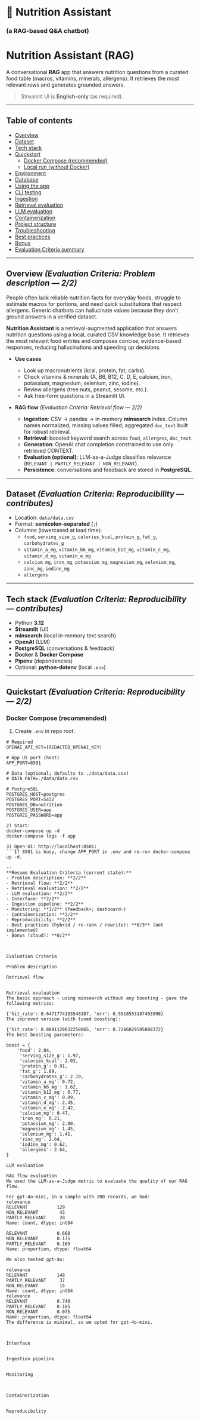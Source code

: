 # 🥗 Nutrition Assistant
### (a RAG-based Q&A chatbot)

# Nutrition Assistant (RAG)

A conversational **RAG** app that answers nutrition questions from a curated food table (macros, vitamins, minerals, allergens). It retrieves the most relevant rows and generates grounded answers.

> Streamlit UI is **English-only** (as required).

---

## Table of contents

- [Overview](#overview-evaluation-criteria-problem-description--22-retrieval-flow--22)
- [Dataset](#dataset-evaluation-criteria-reproducibility--contributes)
- [Tech stack](#tech-stack-evaluation-criteria-reproducibility--contributes)
- [Quickstart](#quickstart-evaluation-criteria-reproducibility--22)
  - [Docker Compose (recommended)](#docker-compose-recommended)
  - [Local run (without Docker)](#local-run-without-docker)
- [Environment](#environment-evaluation-criteria-reproducibility--contributes)
- [Database](#database-evaluation-criteria-monitoring--12)
- [Using the app](#using-the-app-evaluation-criteria-interface--22)
- [CLI testing](#cli-testing)
- [Ingestion](#ingestion-evaluation-criteria-ingestion-pipeline--22)
- [Retrieval evaluation](#retrieval-evaluation-evaluation-criteria-retrieval-evaluation--22)
- [LLM evaluation](#llm-evaluation-evaluation-criteria-llm-evaluation--22)
- [Containerization](#containerization-evaluation-criteria-containerization--22)
- [Project structure](#project-structure-evaluation-criteria-reproducibility--contributes)
- [Troubleshooting](#troubleshooting-evaluation-criteria-reproducibility--contributes)
- [Best practices](#best-practices-evaluation-criteria-best-practices--03)
- [Bonus](#bonus-evaluation-criteria-bonus--02)
- [Evaluation Criteria summary](#evaluation-criteria-summary)


---

## Overview *(Evaluation Criteria: Problem description — 2/2)*

People often lack reliable nutrition facts for everyday foods, struggle to estimate macros for portions, and need quick substitutions that respect allergens. Generic chatbots can hallucinate values because they don’t ground answers in a verified dataset.

**Nutrition Assistant** is a retrieval-augmented application that answers nutrition questions using a local, curated CSV knowledge base. It retrieves the most relevant food entries and composes concise, evidence-based responses, reducing hallucinations and speeding up decisions.

- **Use cases**
  - Look up macronutrients (kcal, protein, fat, carbs).
  - Check vitamins & minerals (A, B6, B12, C, D, E, calcium, iron, potassium, magnesium, selenium, zinc, iodine).
  - Review allergens (tree nuts, peanut, sesame, etc.).
  - Ask free-form questions in a Streamlit UI.

- **RAG flow** *(Evaluation Criteria: Retrieval flow — 2/2)*
  - **Ingestion**: CSV → pandas → in-memory **minsearch** index. Column names normalized; missing values filled; aggregated `doc_text` built for robust retrieval.
  - **Retrieval**: boosted keyword search across `food`, `allergens`, `doc_text`.
  - **Generation**: OpenAI chat completion constrained to use only retrieved CONTEXT.
  - **Evaluation (optional)**: LLM-as-a-Judge classifies relevance (`RELEVANT | PARTLY_RELEVANT | NON_RELEVANT`).
  - **Persistence**: conversations and feedback are stored in **PostgreSQL**.

---

## Dataset *(Evaluation Criteria: Reproducibility — contributes)*

- Location: `data/data.csv`
- Format: **semicolon-separated** (`;`)
- Columns (lowercased at load time):
  - `food`, `serving_size_g`, `calories_kcal`, `protein_g`, `fat_g`, `carbohydrates_g`
  - `vitamin_a_mg`, `vitamin_b6_mg`, `vitamin_b12_mg`, `vitamin_c_mg`, `vitamin_d_mg`, `vitamin_e_mg`
  - `calcium_mg`, `iron_mg`, `potassium_mg`, `magnesium_mg`, `selenium_mg`, `zinc_mg`, `iodine_mg`
  - `allergens`

---

## Tech stack *(Evaluation Criteria: Reproducibility — contributes)*

- Python **3.12**
- **Streamlit** (UI)
- **minsearch** (local in-memory text search)
- **OpenAI** (LLM)
- **PostgreSQL** (conversations & feedback)
- **Docker** & **Docker Compose**
- **Pipenv** (dependencies)
- Optional: **python-dotenv** (local `.env`)

---

## Quickstart *(Evaluation Criteria: Reproducibility — 2/2)*

### Docker Compose (recommended)

1) Create `.env` in repo root:

```env
# Required
OPENAI_API_KEY=[REDACTED_OPENAI_KEY]

# App UI port (host)
APP_PORT=8501

# Data (optional; defaults to ./data/data.csv)
# DATA_PATH=./data/data.csv

# PostgreSQL
POSTGRES_HOST=postgres
POSTGRES_PORT=5432
POSTGRES_DB=nutrition
POSTGRES_USER=app
POSTGRES_PASSWORD=app

2) Start:
docker-compose up -d
docker-compose logs -f app

3) Open UI: http://localhost:8501:
```If 8501 is busy, change APP_PORT in .env and re-run docker-compose up -d.

--
**Resume Evaluation Criteria (current state):**
- Problem description: **2/2**
- Retrieval flow: **2/2**
- Retrieval evaluation: **2/2**
- LLM evaluation: **2/2**
- Interface: **2/2**
- Ingestion pipeline: **2/2**
- Monitoring: **1/2** (feedback+; dashboard-)
- Containerization: **2/2**
- Reproducibility: **2/2**
- Best practices (hybrid / re-rank / rewrite): **0/3** (not implemented)
- Bonus (cloud): **0/2**


   
Evaluation Criteria

Problem description

Retrieval flow


Retrieval evaluation
The basic approach - using minsearch without any boosting - gave the following metrics:

{'hit_rate': 0.6471774193548387, 'mrr': 0.5518553187403998}
The improved version (with tuned boosting):

{'hit_rate': 0.8891129032258065, 'mrr': 0.7286029505888372}
The best boosting parameters:

boost = {
    'food': 2.84,
     'serving_size_g': 1.97,
     'calories_kcal': 2.03,
     'protein_g': 0.91,
     'fat_g': 1.89,
     'carbohydrates_g': 2.19,
     'vitamin_a_mg': 0.72,
     'vitamin_b6_mg': 1.62,
     'vitamin_b12_mg': 0.77,
     'vitamin_c_mg': 0.09,
     'vitamin_d_mg': 2.45,
     'vitamin_e_mg': 2.42,
     'calcium_mg': 0.47,
     'iron_mg': 0.21,
     'potassium_mg': 2.00,
     'magnesium_mg': 1.45,
     'selenium_mg': 1.41,
     'zinc_mg': 2.64,
     'iodine_mg': 0.62,
     'allergens': 2.64,
}

LLM evaluation

RAG flow evaluation
We used the LLM-as-a-Judge metric to evaluate the quality of our RAG flow.

For gpt-4o-mini, in a sample with 200 records, we had:
relevance
RELEVANT           129
NON_RELEVANT        43
PARTLY_RELEVANT     28
Name: count, dtype: int64

RELEVANT           0.660
NON_RELEVANT       0.175
PARTLY_RELEVANT    0.165
Name: proportion, dtype: float64

We also tested gpt-4o:

relevance
RELEVANT           148
PARTLY_RELEVANT     37
NON_RELEVANT        15
Name: count, dtype: int64
relevance
RELEVANT           0.740
PARTLY_RELEVANT    0.185
NON_RELEVANT       0.075
Name: proportion, dtype: float64
The difference is minimal, so we opted for gpt-4o-mini.



Interface


Ingestion pipeline


Monitoring



Containerization


Reproducibility



